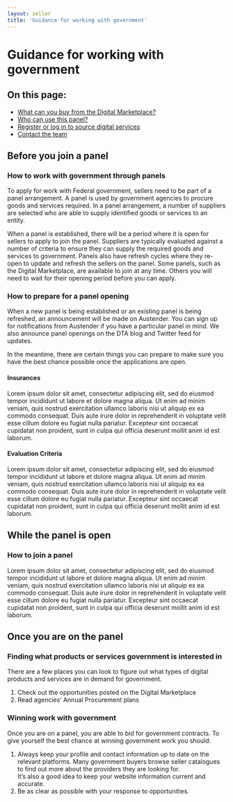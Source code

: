 ```yaml
---
layout: seller
title: 'Guidance for working with government'
---
```


# Guidance for working with government

<nav class="au-inpage-nav-links" aria-label="in page navigation">
  <h2 class="au-inpage-nav-links__heading">On this page:</h2>
  <ul class="au-link-list">
    <li><a href="#section1">What can you buy from the Digital Marketplace?</a></li>
    <li><a href="#section2">Who can use this panel?</a></li>
    <li><a href="#section3">Register or log in to source digital services</a></li>
    <li><a href="#section4">Contact the team</a></li>
  </ul>
</nav>

## Before you join a panel

### How to work with government through panels

To apply for work with Federal government, sellers need to be part of a panel arrangement. A panel is used by government agencies to procure goods and services required. In a panel arrangement, a number of suppliers are selected who are able to supply identified goods or services to an entity.

When a panel is established, there will be a period where it is open for sellers to apply to join the panel. Suppliers are typically evaluated against a number of criteria to ensure they can supply the required goods and services to government. Panels also have refresh cycles where they re-open to update and refresh the sellers on the panel. Some panels, such as the Digital Marketplace, are available to join at any time. Others you will need to wait for their opening period before you can apply.

### How to prepare for a panel opening

When a new panel is being established or an existing panel is being refreshed, an announcement will be made on Austender. You can sign up for notifications from Austender if you have a particular panel in mind. We also announce panel openings on the DTA blog and Twitter feed for updates.

In the meantime, there are certain things you can prepare to make sure you have the best chance possible once the applications are open.

#### Insurances

Lorem ipsum dolor sit amet, consectetur adipiscing elit, sed do eiusmod tempor incididunt ut labore et dolore magna aliqua. Ut enim ad minim veniam, quis nostrud exercitation ullamco laboris nisi ut aliquip ex ea commodo consequat. Duis aute irure dolor in reprehenderit in voluptate velit esse cillum dolore eu fugiat nulla pariatur. Excepteur sint occaecat cupidatat non proident, sunt in culpa qui officia deserunt mollit anim id est laborum.

#### Evaluation Criteria

Lorem ipsum dolor sit amet, consectetur adipiscing elit, sed do eiusmod tempor incididunt ut labore et dolore magna aliqua. Ut enim ad minim veniam, quis nostrud exercitation ullamco laboris nisi ut aliquip ex ea commodo consequat. Duis aute irure dolor in reprehenderit in voluptate velit esse cillum dolore eu fugiat nulla pariatur. Excepteur sint occaecat cupidatat non proident, sunt in culpa qui officia deserunt mollit anim id est laborum.

## While the panel is open

### How to join a panel

Lorem ipsum dolor sit amet, consectetur adipiscing elit, sed do eiusmod tempor incididunt ut labore et dolore magna aliqua. Ut enim ad minim veniam, quis nostrud exercitation ullamco laboris nisi ut aliquip ex ea commodo consequat. Duis aute irure dolor in reprehenderit in voluptate velit esse cillum dolore eu fugiat nulla pariatur. Excepteur sint occaecat cupidatat non proident, sunt in culpa qui officia deserunt mollit anim id est laborum.

## Once you are on the panel

### Finding what products or services government is interested in

There are a few places you can look to figure out what types of digital products and services are in demand for government.

1. Check out the opportunities posted on the Digital Marketplace
2. Read agencies’ Annual Procurement plans

### Winning work with government

Once you are on a panel, you are able to bid for government contracts. To give yourself the best chance at winning government work you should:

1. Always keep your profile and contact information up to date on the relevant platforms. Many government buyers browse seller catalogues to find out more about the providers they are looking for.  
   It’s also a good idea to keep your website information current and accurate.
2. Be as clear as possible with your response to opportunities.
